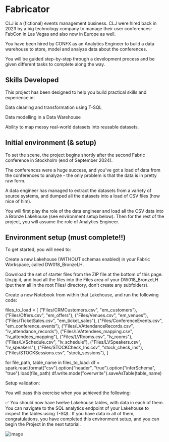 # Fabricator
CLJ is a (fictional) events management business. CLJ were hired back in 2023 by a big technology company to manage their user conferences: FabCon in Las Vegas and also now in Europe as well. 

You have been hired by CONFX as an Analytics Engineer to build a data warehouse to store, model and analyze data about the conferences. 

You will be guided step-by-step through a development process and be given different tasks to complete along the way. 



## Skills Developed

This project has been designed to help you build practical skills and experience in: 

Data cleaning and transformation using T-SQL 

Data modelling in a Data Warehouse

Ability to map messy real-world datasets into reusable datasets. 


## Initial environment (& setup) 

To set the scene, the project begins shortly after the second Fabric conference in Stockholm (end of September 2024). 

The conferences were a huge success, and you've got a load of data from the conferences to analyze - the only problem is that the data is in pretty raw form. 

A data engineer has managed to extract the datasets from a variety of source systems, and dumped all the datasets into a load of CSV files (how nice of him). 

You will first play the role of the data engineer and load all the CSV data into a Bronze Lakehouse (see environment setup below). Then for the rest of the project, you will assume the role of Analytics Engineer. 

## Environment setup (must complete‼️)

To get started, you will need to: 

Create a new Lakehouse (WITHOUT schemas enabled) in your Fabric Workspace, called DW018_BronzeLH.  

Download the set of starter files from the ZIP file at the bottom of this page. Unzip it, and load all the files into the Files area of your DW018_BronzeLH (put them all in the root Files/ directory, don't create any subfolders). 

Create a new Notebook from within that Lakehouse, and run the following code: 

files_to_load = [
    ("Files/CRMCustomers.csv", "em_customers"),
    ("Files/Offers.csv", "em_offers"),
    ("Files/Venues.csv", "em_venues"),
    ("Files/TicketSales.csv", "em_ticket_sales"),
    ("Files/ConferenceEvents.csv", "em_conference_events"),
    ("Files/LVAttendanceRecords.csv", "lv_attendance_records"),
    ("Files/LVAttendees_mapping.csv", "lv_attendees_mapping"),
    ("Files/LVRooms.csv", "lv_rooms"),
    ("Files/LVSchedule.csv", "lv_schedule"),
    ("Files/LVSpeakers.csv", "lv_speakers"),
    ("Files/STOCKCheck_Ins.csv", "stock_check_ins"),
    ("Files/STOCKSessions.csv", "stock_sessions"),
] 

for file_path, table_name in files_to_load: 
    df = spark.read.format("csv").option("header", "true").option("inferSchema", "true").load(file_path)
    df.write.mode("overwrite").saveAsTable(table_name)

Setup validation: 

You will pass this exercise when you achieved the following: 

✅ You should now have twelve Lakehouse tables, with data in each of them. You can navigate to the SQL analytics endpoint of your Lakehouse to inspect the tables using T-SQL. If you have data in all of them, congratulations, you have completed this environment setup, and you can begin the Project in the next tutorial. 

![image](https://github.com/user-attachments/assets/28ff7274-2839-4551-9e96-b86775ebc9b7)

